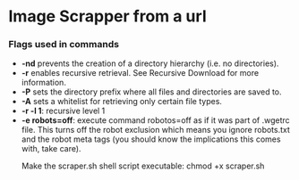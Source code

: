 <h1>Image Scrapper from a url</h1>
<h3>Flags used in commands</h3>
<ul>
  <li><b>-nd</b> prevents the creation of a directory hierarchy (i.e. no directories).</li>
  <li><b>-r</b> enables recursive retrieval. See Recursive Download for more information.</li>
  <li><b>-P</b> sets the directory prefix where all files and directories are saved to.</li>
  <li><b>-A</b> sets a whitelist for retrieving only certain file types.</li>
  <li><b>-r -l 1</b>: recursive level 1</li>
  <li><b>-e robots=off</b>: execute command robotos=off as if it was part of .wgetrc file. This turns off the robot exclusion which means you ignore robots.txt and the robot meta tags (you should know the implications this comes with, take care).</li>

Make the scraper.sh shell script executable: chmod +x scraper.sh

